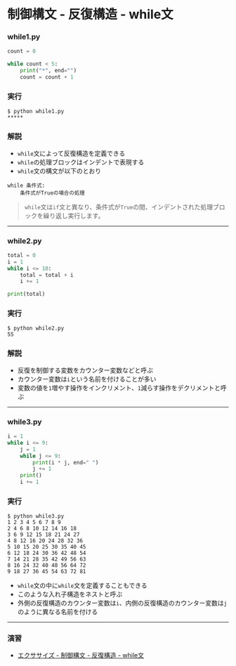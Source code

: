 # 制御構文 - 反復構造 - while文

### while1.py

```python
count = 0

while count < 5:
    print("*", end="")
    count = count + 1
```

### 実行

```
$ python while1.py 
*****
```

### 解説

+ `while`文によって反復構造を定義できる
+ `while`の処理ブロックはインデントで表現する
+ `while`文の構文が以下のとおり

```
while 条件式:
    条件式がTrueの場合の処理
```

> `while`文は`if`文と異なり、条件式が`True`の間、インデントされた処理ブロックを繰り返し実行します。

---


### while2.py

```python
total = 0
i = 1
while i <= 10:
    total = total + i
    i += 1

print(total)
```

### 実行

```
$ python while2.py
55
```

### 解説

+ 反復を制御する変数をカウンター変数などと呼ぶ
+ カウンター変数は`i`という名前を付けることが多い
+ 変数の値を`1`増やす操作をインクリメント、`1`減らす操作をデクリメントと呼ぶ

---


### while3.py

```python
i = 1
while i <= 9:
    j = 1
    while j <= 9:
        print(i * j, end=" ")
        j += 1
    print()
    i += 1
```

### 実行

```
$ python while3.py 
1 2 3 4 5 6 7 8 9 
2 4 6 8 10 12 14 16 18 
3 6 9 12 15 18 21 24 27 
4 8 12 16 20 24 28 32 36 
5 10 15 20 25 30 35 40 45 
6 12 18 24 30 36 42 48 54 
7 14 21 28 35 42 49 56 63 
8 16 24 32 40 48 56 64 72 
9 18 27 36 45 54 63 72 81 
```

+ `while`文の中に`while`文を定義することもできる
+ このような入れ子構造をネストと呼ぶ
+ 外側の反復構造のカウンター変数は`i`、内側の反復構造のカウンター変数は`j`のように異なる名前を付ける

---

### 演習

+ [エクササイズ - 制御構文 - 反復構造 - while文](ex/04_python_ex.md)
